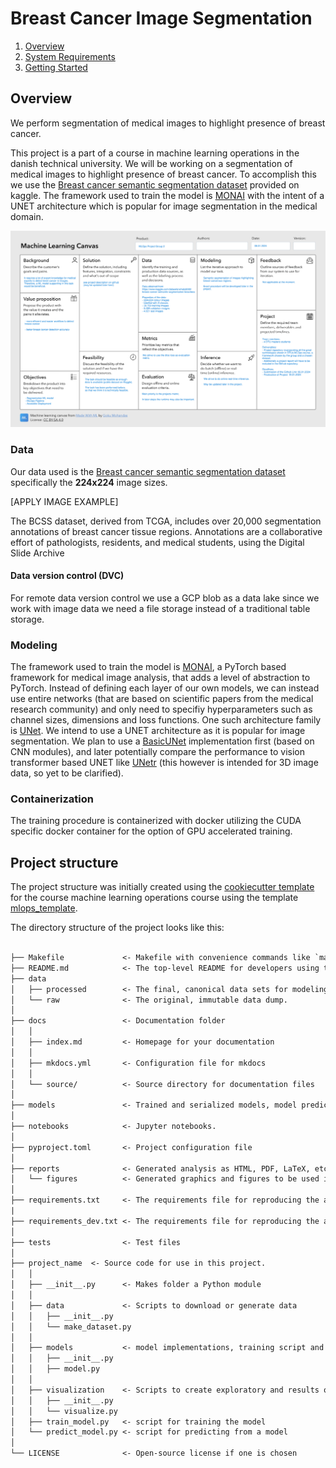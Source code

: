# Breast Cancer Image Segmentation

1. [Overview](#overview)
2. [System Requirements](docs/readmes/system_req.md)
3. [Getting Started](docs/readmes/getting_started.md)

## Overview

We perform segmentation of medical images to highlight presence of breast cancer.

This project is a part of a course in machine learning operations in the danish technical university. We will be working
on a segmentation of medical images to highlight presence of breast cancer. To accomplish this we use the 
[Breast cancer semantic segmentation dataset](https://www.kaggle.com/datasets/whats2000/breast-cancer-semantic-segmentation-bcss/data) 
provided on kaggle. The framework used to train the model is [MONAI](https://monai.io/) with the intent of a UNET architecture which 
is popular for image segmentation in the medical domain.

![ML canvas](reports/ml-canvas-1.png "ML Canvas")

### Data

Our data used is the [Breast cancer semantic segmentation dataset](https://www.kaggle.com/datasets/whats2000/breast-cancer-semantic-segmentation-bcss/data) 
specifically the **224x224** image sizes. 

[APPLY IMAGE EXAMPLE]

The BCSS dataset, derived from TCGA, includes over 20,000 segmentation annotations of breast cancer tissue regions. Annotations are a collaborative effort of pathologists, residents, and medical students, using the Digital Slide Archive

#### Data version control (DVC)

For remote data version control we use a GCP blob as a data lake since we work with image data we need a file storage instead 
of a traditional table storage.

### Modeling

The framework used to train the model is [MONAI](https://monai.io/), a PyTorch based framework for medical image analysis, that adds a level of abstraction to PyTorch. Instead of defining each layer of our own models, we can instead use entire networks (that are based on scientific papers from the medical research community) and only need to specifiy hyperparameters such as channel sizes, dimensions and loss functions. One such architecture family is [UNet](https://www.nature.com/articles/s41592-018-0261-2). We intend to use a UNET architecture as it is popular for image segmentation. We plan to use a [BasicUNet](https://docs.monai.io/en/stable/networks.html#basicunet) implementation first (based on CNN modules), and later potentially compare the performance to vision transformer based UNET like [UNetr](https://docs.monai.io/en/stable/networks.html#unetr) (this however is intended for 3D image data, so yet to be clarified).

### Containerization

The training procedure is containerized with docker utilizing the CUDA specific docker container for the option of GPU 
accelerated training.

## Project structure

The project structure was initially created using the [cookiecutter template](https://github.com/cookiecutter/cookiecutter) for the course machine learning operations
 course using the template [mlops_template](https://github.com/SkafteNicki/mlops_template).

The directory structure of the project looks like this:

```txt

├── Makefile             <- Makefile with convenience commands like `make data` or `make train`
├── README.md            <- The top-level README for developers using this project.
├── data
│   ├── processed        <- The final, canonical data sets for modeling.
│   └── raw              <- The original, immutable data dump.
│
├── docs                 <- Documentation folder
│   │
│   ├── index.md         <- Homepage for your documentation
│   │
│   ├── mkdocs.yml       <- Configuration file for mkdocs
│   │
│   └── source/          <- Source directory for documentation files
│
├── models               <- Trained and serialized models, model predictions, or model summaries
│
├── notebooks            <- Jupyter notebooks.
│
├── pyproject.toml       <- Project configuration file
│
├── reports              <- Generated analysis as HTML, PDF, LaTeX, etc.
│   └── figures          <- Generated graphics and figures to be used in reporting
│
├── requirements.txt     <- The requirements file for reproducing the analysis environment
|
├── requirements_dev.txt <- The requirements file for reproducing the analysis environment
│
├── tests                <- Test files
│
├── project_name  <- Source code for use in this project.
│   │
│   ├── __init__.py      <- Makes folder a Python module
│   │
│   ├── data             <- Scripts to download or generate data
│   │   ├── __init__.py
│   │   └── make_dataset.py
│   │
│   ├── models           <- model implementations, training script and prediction script
│   │   ├── __init__.py
│   │   ├── model.py
│   │
│   ├── visualization    <- Scripts to create exploratory and results oriented visualizations
│   │   ├── __init__.py
│   │   └── visualize.py
│   ├── train_model.py   <- script for training the model
│   └── predict_model.py <- script for predicting from a model
│
└── LICENSE              <- Open-source license if one is chosen
```





